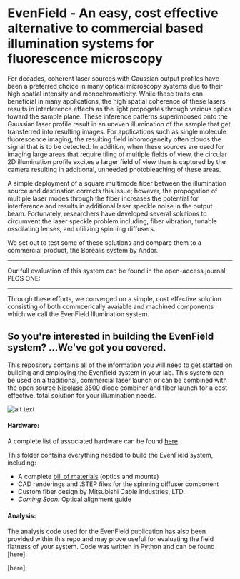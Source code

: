 # EvenField - An easy, cost effective alternative to commercial based illumination systems for fluorescence microscopy


For decades, coherent laser sources with Gaussian output profiles have been a preferred choice in many optical microscopy systems due to their high spatial intensity and monochromaticity. While these traits can beneficial in many applications, the high spatial coherence of these lasers results in interference effects as the light propogates through various optics toward the sample plane. These inference patterns superimposed onto the Gaussian laser profile result in an uneven illumination of the sample that get transferred into resulting images. For applications such as single molecule fluorescence imaging, the resulting field inhomogeneity  often clouds the signal that is to be detected. In addition, when these sources are used for imaging large areas that require tiling of multiple fields of view, the circular 2D illumination profile excites a larger field of view than is captured by the camera resulting in additional, unneeded photobleaching of these areas.

A simple deployment of a square multimode fiber between the illumination source and destination corrects this issue; however, the propogation of multiple laser modes through the fiber increases the potential for interference and results in additional laser speckle noise in the output beam. Fortunately, researchers have developed several solutions to circumvent the laser speckle problem including, fiber vibration, tunable osscilating lenses, and utilizing spinning diffusers. 

We set out to test some of these solutions and compare them to a commercial product, the Borealis system by Andor. 

----

Our full evaluation of this system can be found in the open-access journal PLOS ONE: <insert link> 
  
---
  
Through these efforts, we converged on a simple, cost effective solution consisting of both commcerically avaiable and machined components which we call the EvenField Illumination system. 


## So you're interested in building the EvenField system? ...We've got you covered.


This repository contains all of the information you will need to get started on building and employing the Evenfield system in your lab. This system can be used on a traditional, commercial laser launch or can be combined with the open source [Nicolase 3500] diode combiner and fiber launch for a cost effective, total solution for your illumination needs.

![alt text](https://github.com/kylaberry/EvenField/blob/master/Hardware/EvenFieldSchematic.png "EvenField System")

#### Hardware:
A complete list of associated hardware can be found [here](/Hardware).

This folder contains everything needed to build the EvenField system, including: 

* A complete [bill of materials] (optics and mounts)
* CAD renderings and .STEP files for the spinning diffuser component
* Custom fiber design by Mitsubishi Cable Industries, LTD.
* *Coming Soon:* Optical alignment guide 

#### Analysis:
The analysis code used for the EvenField publication has also been provided within this repo and may prove useful for evaluating the field flatness of your system. Code was written in Python and can be found [here].

[Nicolase 3500]: https://github.com/PRNicovich/NicoLase 
[bill of materials]: https://github.com/kylaberry/EvenField/blob/master/Hardware/EvenField%20Parts%20List.md
[here]: 
